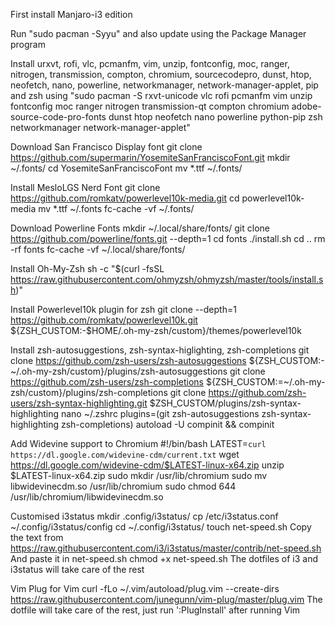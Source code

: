 First install Manjaro-i3 edition

Run "sudo pacman -Syyu" and also update using the Package Manager program

Install urxvt, rofi, vlc, pcmanfm, vim, unzip, fontconfig, moc, ranger,
nitrogen, transmission, compton, chromium, sourcecodepro, dunst, htop,
neofetch, nano, powerline, networkmanager, network-manager-applet, pip and zsh using
"sudo pacman -S rxvt-unicode vlc rofi pcmanfm vim unzip fontconfig moc ranger nitrogen transmission-qt compton chromium adobe-source-code-pro-fonts dunst htop neofetch nano powerline python-pip zsh networkmanager network-manager-applet"

Download San Francisco Display font
git clone https://github.com/supermarin/YosemiteSanFranciscoFont.git
mkdir ~/.fonts/
cd YosemiteSanFranciscoFont
mv *.ttf ~/.fonts/

Install MesloLGS Nerd Font
git clone https://github.com/romkatv/powerlevel10k-media.git
cd powerlevel10k-media
mv *.ttf ~/.fonts
fc-cache -vf ~/.fonts/

Download Powerline Fonts
mkdir ~/.local/share/fonts/
git clone https://github.com/powerline/fonts.git --depth=1
cd fonts
./install.sh
cd ..
rm -rf fonts
fc-cache -vf ~/.local/share/fonts/

Install Oh-My-Zsh
sh -c "$(curl -fsSL https://raw.githubusercontent.com/ohmyzsh/ohmyzsh/master/tools/install.sh)"

Install Powerlevel10k plugin for zsh
git clone --depth=1 https://github.com/romkatv/powerlevel10k.git ${ZSH_CUSTOM:-$HOME/.oh-my-zsh/custom}/themes/powerlevel10k

Install zsh-autosuggestions, zsh-syntax-higlighting, zsh-completions
git clone https://github.com/zsh-users/zsh-autosuggestions ${ZSH_CUSTOM:-~/.oh-my-zsh/custom}/plugins/zsh-autosuggestions
git clone https://github.com/zsh-users/zsh-completions ${ZSH_CUSTOM:=~/.oh-my-zsh/custom}/plugins/zsh-completions
git clone https://github.com/zsh-users/zsh-syntax-highlighting.git $ZSH_CUSTOM/plugins/zsh-syntax-highlighting
nano ~/.zshrc
plugins=(git zsh-autosuggestions zsh-syntax-highlighting zsh-completions)
autoload -U compinit && compinit

Add Widevine support to Chromium
#!/bin/bash
LATEST=`curl https://dl.google.com/widevine-cdm/current.txt`
wget https://dl.google.com/widevine-cdm/$LATEST-linux-x64.zip
unzip $LATEST-linux-x64.zip
sudo mkdir /usr/lib/chromium
sudo mv libwidevinecdm.so /usr/lib/chromium
sudo chmod 644 /usr/lib/chromium/libwidevinecdm.so

Customised i3status
mkdir .config/i3status/
cp /etc/i3status.conf ~/.config/i3status/config
cd ~/.config/i3status/
touch net-speed.sh
Copy the text from https://raw.githubusercontent.com/i3/i3status/master/contrib/net-speed.sh
And paste it in net-speed.sh
chmod +x net-speed.sh
The dotfiles of i3 and i3status will take care of the rest

Vim Plug for Vim
curl -fLo ~/.vim/autoload/plug.vim --create-dirs \
    https://raw.githubusercontent.com/junegunn/vim-plug/master/plug.vim
The dotfile will take care of the rest, just run ':PlugInstall' after running Vim
